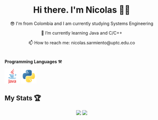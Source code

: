 
<div align="center">
    <h1 style="text-align: center;"> Hi there.  I'm Nicolas 👋😊 </h1>
    <p> 😎 I'm from Colombia and I am currently studying Systems Engineering</p>
    <p>🌱 I’m currently learning Java and C/C++</p>
    <p>📫 How to reach me: nicolas.sarmiento@uptc.edu.co</p>
</div>

<h1></h1>

<div>
    <p><strong> Programming Languages ⚒️</strong></p>
    <img src = "https://github.com/devicons/devicon/blob/master/icons/java/java-original-wordmark.svg" alt = "java-logo" height = "50px">
    <img src = "https://github.com/devicons/devicon/blob/master/icons/python/python-original.svg" alt = "python-logo" height = "50px">
</div>

<h2>My Stats 🏆</h2>
<div align="center"  >
<picture>
<source
  srcset="https://github-readme-stats.vercel.app/api?username=Nicolas-Sarmiento&show_icons=true&theme=buefy&hide_border=true&card_width=600"
  media="(prefers-color-scheme: light), (prefers-color-scheme: no-preference)"
/>
<img align="center" src="https://github-readme-stats.vercel.app/api?username=Nicolas-Sarmiento&show_icons=true&theme=material-palenight&hide_border=true&card_width=600" />
</picture>
    
<picture>
<source
  srcset="https://github-readme-streak-stats.herokuapp.com?user=Nicolas-Sarmiento&theme=buefy&hide_border=true&card_width=500&exclude_days=Sun%2CSat&card_width=600"
  media="(prefers-color-scheme: light), (prefers-color-scheme: no-preference)"
/>
<img align="center"  src="https://github-readme-streak-stats.herokuapp.com?user=Nicolas-Sarmiento&theme=material-palenight&exclude_days=Sun%2CSat&card_width=600&hide_total_contributions=true&hide_border=true"/>
</picture>

</div>




